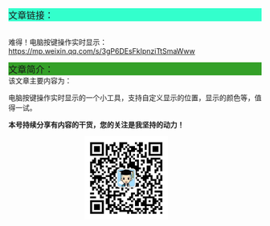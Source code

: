 <div style="background-color:#33ffcc;font-size:18px">文章链接：</div>

<br/>难得！电脑按键操作实时显示：<a href="https://mp.weixin.qq.com/s/3gP6DEsFkIpnziTtSmaWww" target="_blank" >https://mp.weixin.qq.com/s/3gP6DEsFkIpnziTtSmaWww

<div style="background-color:RGB(52,160,40);font-size:18px">文章简介：</div>
该文章主要内容为：

电脑按键操作实时显示的一个小工具，支持自定义显示的位置，显示的颜色等，值得一试。

**本号持续分享有内容的干货，您的关注是我坚持的动力！**

<img src="./_assets/clip_image002.jpg" style="width:33%;margin-left:30%" />